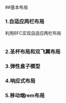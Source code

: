 ##基本布局

### 1.自适应两栏布局
利用BFC实现自适应两栏布局
```

```
### 2.圣杯布局和双飞翼布局


### 3.弹性盒子模型

### 4.响应式布局

### 5.移动端rem布局

